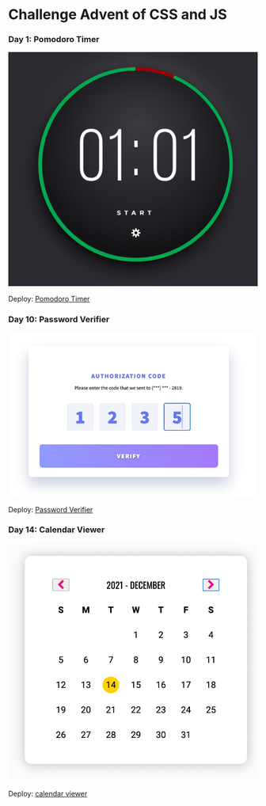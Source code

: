 # Challenge Advent of CSS and JS

### Day 1: Pomodoro Timer

![pomodoro-timer](/images/day1-screen.png "pomodoro-timer")

Deploy: [Pomodoro Timer](https://bloodsuckers-spb.github.io/advent-of-js/day1/ "Pomodoro Timer")


### Day 10: Password Verifier

![password-verifier](/images/day10-screen.png "Password Verifier")

Deploy: [Password Verifier](https://bloodsuckers-spb.github.io/advent-of-js/day10/ "Password Verifier")

### Day 14: Calendar Viewer

![calendar viewer](/images/day14-screen.png "Calendar Viewer")

Deploy: [calendar viewer](https://bloodsuckers-spb.github.io/advent-of-js/day14/ "Calendar Viewer")
